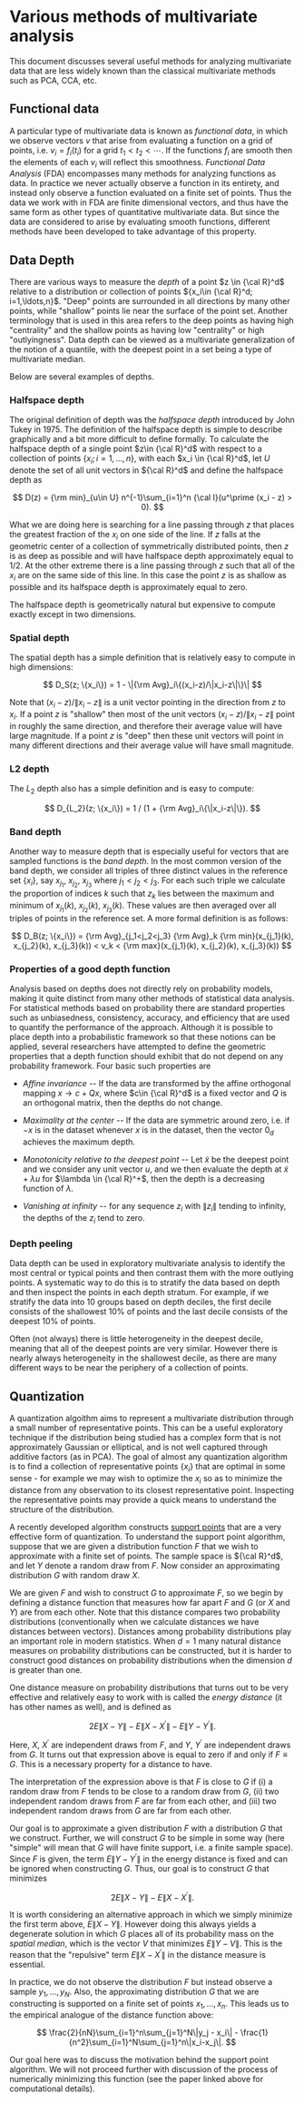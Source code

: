 # Various methods of multivariate analysis

This document discusses several useful methods for analyzing
multivariate data that are less widely known than the classical
multivariate methods such as PCA, CCA, etc.

## Functional data

A particular type of multivariate data is known as *functional data*,
in which we observe vectors $v$ that arise from evaluating
a function on a grid of points, i.e. $v_i = f_i(t_i)$ for
a grid $t_1 < t_2 < \cdots$.  If the functions $f_i$ are smooth
then the elements of each $v_i$ will reflect this smoothness.
*Functional Data Analysis* (FDA) encompasses many methods for
analyzing functions as data.  In practice we never
actually observe a function in its entirety, and instead only
observe a function evaluated on a finite set of points.  Thus
the data we work with in FDA are finite dimensional vectors,
and thus have the same form as other types
of quantitative multivariate data.  But since the data are
considered to arise by evaluating smooth functions, different
methods have been developed to take advantage of this property.

## Data Depth

There are various ways to measure the *depth* of a point $z \in {\cal
R}^d$ relative to a distribution or collection of points $\{x_i\in
{\cal R}^d; i=1,\ldots,n}$.  "Deep" points are surrounded in all
directions by many other points, while "shallow" points lie near the
surface of the point set.  Another terminology that is used in this
area refers to the deep points as having high "centrality" and the
shallow points as having low "centrality" or high "outlyingness".
Data depth can be viewed as a multivariate generalization of the
notion of a quantile, with the deepest point in a set being a
type of multivariate median.

Below are several examples of depths.

### Halfspace depth

The original definition of depth was the *halfspace depth* introduced
by John Tukey in 1975.  The definition of the halfspace depth is
simple to describe graphically and a bit more difficult to define
formally.  To calculate the halfspace depth of a single point $z\in
{\cal R}^d$ with respect to a collection of points $\{x_i; i=1,
\ldots, n\}$, with each $x_i \in {\cal R}^d$, let $U$ denote the set
of all unit vectors in ${\cal R}^d$ and define the halfspace depth as

$$
D(z) = {\rm min}_{u\in U} n^{-1}\sum_{i=1}^n {\cal I}(u^\prime (x_i - z) > 0).
$$

What we are doing here is searching for a line passing through $z$
that places the greatest fraction of the $x_i$ on one side of the
line.  If $z$ falls at the geometric center of a collection of
symmetrically distributed points, then $z$ is as deep as possible
and will have halfspace depth approximately equal to 1/2.  At the
other extreme there is a line passing through $z$ such that all of
the $x_i$ are on the same side of this line.  In this case the point
$z$ is as shallow as possible and its halfspace depth is approximately
equal to zero.

The halfspace depth is geometrically natural but expensive to compute
exactly except in two dimensions.

### Spatial depth

The spatial depth has a simple definition that is relatively easy to
compute in high dimensions:

$$
D_S(z; \{x_i\}) = 1 - \|{\rm Avg}_i\{(x_i-z)/\|x_i-z\|\}\|
$$

Note that $(x_i-z)/\|x_i-z\|$ is a unit vector pointing in the
direction from $z$ to $x_i$.  If a point $z$ is "shallow" then most of
the unit vectors $(x_i-z)/\|x_i-z\|$ point in roughly the same
direction, and therefore their average value will have large
magnitude.  If a point $z$ is "deep" then these unit vectors will
point in many different directions and their average value will have
small magnitude.

### L2 depth

The $L_2$ depth also has a simple definition and is easy to compute:

$$
D_{L_2}(z; \{x_i\}) = 1 / (1 + {\rm Avg}_i\{\|x_i-z\|\}).
$$

### Band depth

Another way to measure depth that is especially useful for vectors that are
sampled functions is the *band depth*.   In the most common version of the
band depth, we consider all triples of three distinct values in the reference
set $\{x_i\}$, say $x_{j_1}$, $x_{j_2}$, $x_{j_3}$ where $j_1<j_2<j_3$.  For
each such triple we calculate the proportion of indices $k$ such that $z_k$
lies between the maximum and minimum of
$x_{j_1}(k)$, $x_{j_2}(k)$, $x_{j_3}(k)$.  These values are then averaged over all
triples of points in the reference set.  A more formal definition is as
follows:

$$
D_B(z; \{x_i\}) = {\rm Avg}_{j_1<j_2<j_3} {\rm Avg}_k {\rm min}(x_{j_1}(k), x_{j_2}(k), x_{j_3}(k)) < v_k < {\rm max}(x_{j_1}(k), x_{j_2}(k), x_{j_3}(k))
$$

### Properties of a good depth function

Analysis based on depths does not directly rely on probability models,
making it quite distinct from many other methods of statistical data
analysis.  For statistical methods based on probability there are
standard properties such as unbiasedness, consistency, accuracy, and
efficiency that are used to quantify the performance of the approach.
Although it is possible to place depth into a probabilistic framework so
that these notions can be applied, several researchers have attempted
to define the geometric properties that a depth function should
exhibit that do not depend on any probability framework.  Four basic
such properties are

* *Affine invariance* -- If the data are transformed by the affine
orthogonal mapping $x\longrightarrow c + Qx$, where $c\in {\cal R}^d$
is a fixed vector and $Q$ is an orthogonal matrix, then the depths do
not change.

* *Maximality at the center* -- If the data are symmetric around zero,
i.e. if $-x$ is in the dataset whenever $x$ is in the dataset, then
the vector $0_d$ achieves the maximum depth.

* *Monotonicity relative to the deepest point* -- Let $\tilde{x}$ be
the deepest point and we consider any unit vector $u$, and we then
evaluate the depth at $\tilde{x} + \lambda u$ for $\lambda \in {\cal
R}^+$, then the depth is a decreasing function of $\lambda$.

* *Vanishing at infinity* -- for any sequence $z_i$ with $\|z_i\|$
tending to infinity, the depths of the $z_i$ tend to zero.

### Depth peeling

Data depth can be used in exploratory multivariate analysis to identify
the most central or typical points and then contrast them with the more
outlying points.  A systematic way to do this is to stratify the data
based on depth and then inspect the points in each depth stratum.  For
example, if we stratify the data into 10 groups based on depth deciles,
the first decile consists of the shallowest 10% of points and the last
decile consists of the deepest 10% of points.

Often (not always) there is little heterogeneity in the deepest decile,
meaning that all of the deepest points are very similar.  However there
is nearly always heterogeneity in the shallowest decile, as there are
many different ways to be near the periphery of a collection of points.

## Quantization

A quantization algoithm aims to represent a multivariate distribution
through a small number of representative points.
This can be a useful exploratory technique if the distribution being
studied has a complex form that is not approximately Gaussian or elliptical,
and is not well captured through additive factors
(as in PCA).  The goal of almost any quantization algorithm is to
find a collection of representative points $\{x_i\}$ that are optimal
in some sense - for example we may wish to optimize the $x_i$ so as
to minimize the distance from any observation to its closest representative
point.  Inspecting the representative points may provide a quick
means to understand the structure of the distribution.

A recently developed algorithm constructs
[support points](https://arxiv.org/abs/1609.01811) that are a very
effective form of quantization.  To understand the support point
algorithm, suppose that we are given a distribution function $F$ that
we wish to approximate with a finite set of points.  The sample
space is ${\cal R}^d$, and let $Y$ denote a random draw
from $F$.  Now consider an approximating distribution $G$ with
random draw $X$.

We are given $F$ and wish to construct $G$
to approximate $F$, so we begin by defining a distance function
that measures how far apart $F$ and $G$ (or $X$ and $Y$) are from
each other.  Note that this distance compares two
probability distributions (conventionally when we calculate distances
we have distances between vectors).  Distances among probability distributions
play an important role in modern statistics.  When $d=1$ many natural
distance measures on probability distributions can be constructed, but it is harder
to construct good distances on probability distributions when the dimension
$d$ is greater than one.

One distance measure on probability distributions that turns out to be
very effective and relatively easy to work with is called the *energy distance* (it has other
names as well), and is defined as

$$
2E\|X-Y\| - E\|X-X^\prime\| - E\|Y-Y^\prime\|.
$$

Here, $X$, $X^\prime$ are independent draws from $F$, and $Y$, $Y^\prime$
are independent draws from $G$.  It turns out that expression above
is equal to zero if and only if $F \equiv G$.  This is a necessary property
for a distance to have.

The interpretation of the expression above is that $F$ is close to $G$
if (i) a random draw from $F$ tends to be close to a random draw from $G$,
(ii) two independent random draws from $F$ are far from each other, and
(iii) two independent random draws from $G$ are far from each other.

Our goal is to approximate a given distribution $F$ with a distribution $G$
that we construct.  Further, we will construct $G$ to be simple in some
way (here "simple" will mean that $G$ will have finite support, i.e. a finite
sample space).  Since $F$ is given, the term $E\|Y-Y^\prime\|$ in the
energy distance is fixed
and can be ignored when constructing $G$.  Thus, our goal is to construct
$G$ that minimizes

$$
2E\|X-Y\| - E\|X-X^\prime\|.
$$

It is worth considering an alternative approach in which we simply minimize
the first term above, $E\|X-Y\|$.  However doing this always yields a degenerate
solution in which $G$ places all of its probability mass on the
*spatial median*, which is the vector
$V$ that minimizes $E\|Y - V\|$.  This is the reason that the "repulsive"
term $E\|X-X^\prime\|$ in the distance measure is essential.

In practice, we do not observe the distribution $F$ but instead observe a sample
$y_1, \ldots, y_N$.  Also, the approximating distribution $G$ that we are constructing
is supported on a finite set of points $x_1, \ldots, x_n$.  This leads
us to the empirical analogue of the distance function above:

$$
\frac{2}{nN}\sum_{i=1}^n\sum_{j=1}^N\|y_j - x_i\| - \frac{1}{n^2}\sum_{i=1}^N\sum_{j=1}^n\|x_i-x_j\|.
$$

Our goal here was to discuss the motivation behind the support point algorithm.
We will not proceed further with discussion of the process of numerically minimizing this function (see
the paper linked above for computational details).

